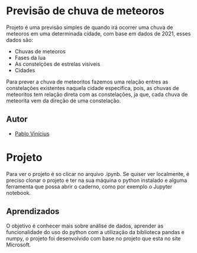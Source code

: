 
# Previsão de chuva de meteoros

Projeto é uma previsão simples de quando irá ocorrer uma chuva de meteoros em uma determinada cidade, com base em dados de 2021, esses dados são:
* Chuvas de meteoros
* Fases da lua
* As constelções de estrelas visiveis
* Cidades

Para prever a chuva de meteoritos fazemos uma relação entres as constelações existentes naquela cidade especifica, pois, as chuvas de meteoritos tem relação direta com as constelações, ja que, cada chuva de meteorita vem da direção de uma constelação.

## Autor

- [Pablo Vinícius](https://github.com/PabloViniciusSS)




# Projeto

Para ver o projeto é so clicar no arquivo .ipynb.
Se quiser ver localmente, é preciso clonar o projeto e ter na sua máquina o python instalado e alguma ferramenta que possa abrir o caderno, como por exemplo o Jupyter notebook.


    
## Aprendizados

O objetivo é conhecer mais sobre análise de dados, aprender as funcionalidade do uso do python com a utilização da biblioteca pandas e numpy, o projeto foi desenvolvido com base no projeto que esta no site Microsoft.


 

